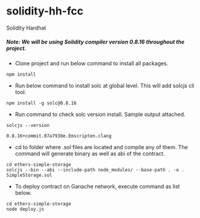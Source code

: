 # solidity-hh-fcc

Solidity Hardhat

##### Note: We will be using Solidity compiler version 0.8.16 throughout the project.

- Clone project and run below command to install all packages.

```
npm install
```

- Run below command to install solc at global level. This will add solcjs cli tool.

```
npm install -g solc@0.8.16
```

- Run command to check solc version install. Sample output attached.

```
solcjs --version

0.8.16+commit.07a7930e.Emscripten.clang
```

- cd to folder where .sol files are located and compile any of them. The command will generate binary as well as abi of the contract.

```
cd ethers-simple-storage
solcjs --bin --abi --include-path node_modules/ --base-path . -o . SimpleStorage.sol
```

- To deploy contract on Ganache network, execute command as list below.

```
cd ethers-simple-storage
node deploy.js
```
